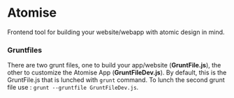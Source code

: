 Atomise
==========

Frontend tool for building your website/webapp with atomic design in mind.

### Gruntfiles
There are two grunt files, one to build your app/website (**GruntFile.js**), the other to customize the Atomise App (**GruntFileDev.js**).
By default, this is the GruntFile.js that is lunched with `grunt` command. To lunch the second grunt file use : `grunt --gruntfile GruntFileDev.js`.
